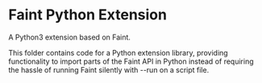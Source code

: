 # Faint Python Extension

A Python3 extension based on Faint.

This folder contains code for a Python extension library, providing
functionality to import parts of the Faint API in Python instead of
requiring the hassle of running Faint silently with --run on a script
file.
